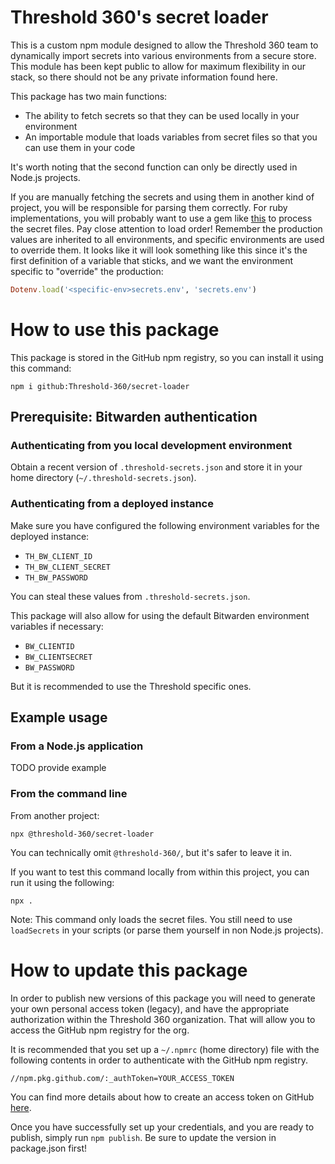 # Threshold 360's secret loader

This is a custom npm module designed to allow the Threshold 360 team to dynamically import secrets into various environments from a secure store.
This module has been kept public to allow for maximum flexibility in our stack, so there should not be any private information found here.

This package has two main functions:

- The ability to fetch secrets so that they can be used locally in your environment
- An importable module that loads variables from secret files so that you can use them in your code

It's worth noting that the second function can only be directly used in Node.js projects.

If you are manually fetching the secrets and using them in another kind of project, you will be responsible for parsing them correctly.
For ruby implementations, you will probably want to use a gem like [this](https://github.com/bkeepers/dotenv) to process the secret files.
Pay close attention to load order! Remember the production values are inherited to all environments, and specific environments are used to override them.
It looks like it will look something like this since it's the first definition of a variable that sticks, and we want the environment specific to "override" the production:

```ruby
Dotenv.load('<specific-env>secrets.env', 'secrets.env')
```

# How to use this package

This package is stored in the GitHub npm registry, so you can install it using this command:

```
npm i github:Threshold-360/secret-loader
```

## Prerequisite: Bitwarden authentication

### Authenticating from you local development environment

Obtain a recent version of `.threshold-secrets.json` and store it in your home directory (`~/.threshold-secrets.json`).

### Authenticating from a deployed instance

Make sure you have configured the following environment variables for the deployed instance:

- `TH_BW_CLIENT_ID`
- `TH_BW_CLIENT_SECRET`
- `TH_BW_PASSWORD`

You can steal these values from `.threshold-secrets.json`.

This package will also allow for using the default Bitwarden environment variables if necessary:

- `BW_CLIENTID`
- `BW_CLIENTSECRET`
- `BW_PASSWORD`

But it is recommended to use the Threshold specific ones.

## Example usage

### From a Node.js application

TODO provide example

### From the command line

From another project:
```
npx @threshold-360/secret-loader
```

You can technically omit `@threshold-360/`, but it's safer to leave it in.

If you want to test this command locally from within this project, you can run it using the following:
```
npx .
```

Note: This command only loads the secret files. You still need to use `loadSecrets` in your scripts (or parse them yourself in non Node.js projects).

# How to update this package

In order to publish new versions of this package you will need to generate your own personal access token (legacy), and have the appropriate authorization within the Threshold 360 organization.
That will allow you to access the GitHub npm registry for the org.

It is recommended that you set up a `~/.npmrc` (home directory) file with the following contents in order to authenticate with the GitHub npm registry.

```
//npm.pkg.github.com/:_authToken=YOUR_ACCESS_TOKEN
```

You can find more details about how to create an access token on GitHub [here](https://docs.github.com/en/authentication/keeping-your-account-and-data-secure/managing-your-personal-access-tokens).

Once you have successfully set up your credentials, and you are ready to publish, simply run `npm publish`. Be sure to update the version in package.json first!
